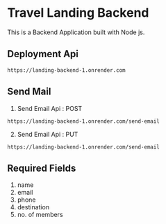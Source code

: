 # Travel Landing Backend

This is a Backend Application built with Node js.

## Deployment Api 
```
https://landing-backend-1.onrender.com
```

## Send Mail

1. Send Email Api : POST

```
https://landing-backend-1.onrender.com/send-email
```

2. Send Email Api : PUT

```
https://landing-backend-1.onrender.com/send-email
```

## Required Fields

1. name
2. email
3. phone
4. destination
5. no. of members 